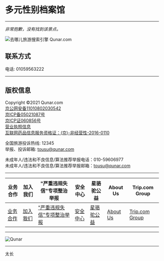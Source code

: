 # 多元性别档案馆

---

_非常抱歉，没有找到该景点。_

![去哪儿旅游搜索引擎 Qunar.com](https://s.qunarzz.com/f_cms/2021/1638865973476_447461838.png)

## 联系方式

电话: 01059563222

---

## 版权信息

Copyright ©2021 Qunar.com  
[京公网安备11010802030542](http://www.beian.gov.cn/portal/recordQuery?token=9851cd51-44d0-4a7d-9b37-c5c74a9236da)  
[京ICP备05021087号](https://beian.miit.gov.cn/)  
[京ICP证060856号](http://www.qunar.com/site/company_icp.htm)  
[营业执照信息](http://www.qunar.com/site/company_info.htm)  
[互联网药品信息服务资格证：(京)-非经营性-2016-0110](http://www.qunar.com/site/company_drug_info.htm)  

全国旅游投诉热线: 12345  
举报、投诉邮箱: tousu@qunar.com  

未成年人/违法和不良信息/算法推荐举报电话：010-59606977  
未成年人/违法和不良信息/算法推荐举报邮箱：tousu@qunar.com  

---

| 业务合作 | 加入我们 | "严重违规失信"专项整治举报  | 安全中心 | 星骆驼公益 | About Us | Trip.com Group |
|----------|----------|------------------------|--------|----------|---------|------------------|
| [业务合作](http://www.qunar.com/site/zh/Cooperate_4.shtml) | [加入我们](//app.mokahr.com/apply/qunar/4206) | ["严重违规失信"专项整治举报](http://help.qunar.com/complaint.html) | [安全中心](http://security.qunar.com) | [星骆驼公益](http://www.qunar.com/commonweal/index.html) | [About Us](http://www.qunar.com/site/en/Qunar.in.China_1.1.shtml) | [Trip.com Group](https://group.trip.com/) |

---

![Qunar](//s.qunarzz.com/f_cms/2022/1642594269680_633725513.png)

---

太长